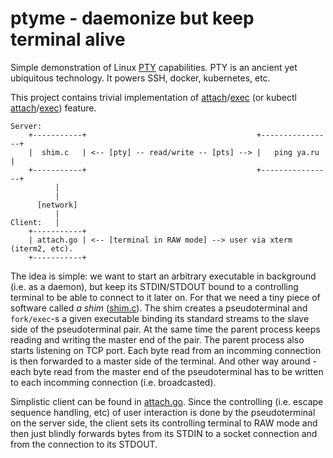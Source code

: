 # ptyme - daemonize but keep terminal alive

Simple demonstration of Linux <a href="http://man7.org/linux/man-pages/man7/pty.7.html">PTY</a>
capabilities. PTY is an ancient yet ubiquitous technology. It powers SSH, docker, kubernetes, etc.

This project contains trivial implementation of <a href="https://docs.docker.com/engine/reference/commandline/attach/">attach</a>/<a href="https://docs.docker.com/engine/reference/commandline/exec/">exec</a> (or kubectl <a href="https://kubernetes.io/docs/reference/generated/kubectl/kubectl-commands#attach">attach</a>/<a href="https://kubernetes.io/docs/reference/generated/kubectl/kubectl-commands#exec">exec</a>) feature.

```
Server:
    +-----------+                                      +----------------+
    |  shim.c   | <-- [pty] -- read/write -- [pts] --> |   ping ya.ru   |
    +-----------+                                      +----------------+
          |
          |
      [network]
          |
Client:   |
    +-----------+
    | attach.go | <-- [terminal in RAW mode] --> user via xterm (iterm2, etc).
    +-----------+
```

The idea is simple: we want to start an arbitrary executable in background (i.e. as a daemon), but keep its STDIN/STDOUT bound to a controlling terminal to be able to connect to it later on. For that we need a tiny piece of software called _a shim_ (<a href="https://github.com/iximiuz/ptyme/blob/master/shim.c">shim.c</a>). The shim creates a pseudoterminal and `fork/exec`-s a given executable binding its standard streams to the slave side of the pseudoterminal pair. At the same time the parent process keeps reading and writing the master end of the pair. The parent process also starts listening on TCP port. Each byte read from an incomming connection is then forwarded to a master side of the terminal. And other way around - each byte read from the master end of the pseudoterminal has to be written to each incomming connection (i.e. broadcasted).

Simplistic client can be found in <a href="https://github.com/iximiuz/ptyme/blob/master/attach.go">attach.go</a>. Since the controlling (i.e. escape sequence handling, etc) of user interaction is done by the pseudoterminal on the server side, the client sets its controlling terminal to RAW mode and then just blindly forwards bytes from its STDIN to a socket connection and from the connection to its STDOUT.
